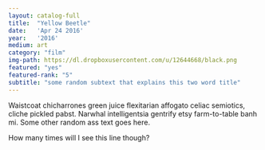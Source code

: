 ```yaml
---
layout: catalog-full
title:  "Yellow Beetle"
date:   'Apr 24 2016'
year:	'2016'
medium: art
category: "film"
img-path: https://dl.dropboxusercontent.com/u/12644668/black.png
featured: "yes"
featured-rank: "5"
subtitle: "some random subtext that explains this two word title"
---
```


Waistcoat chicharrones green juice flexitarian affogato celiac semiotics, cliche pickled pabst. Narwhal intelligentsia gentrify etsy farm-to-table banh mi.
Some other random ass text goes here.

How many times will I see this line though?